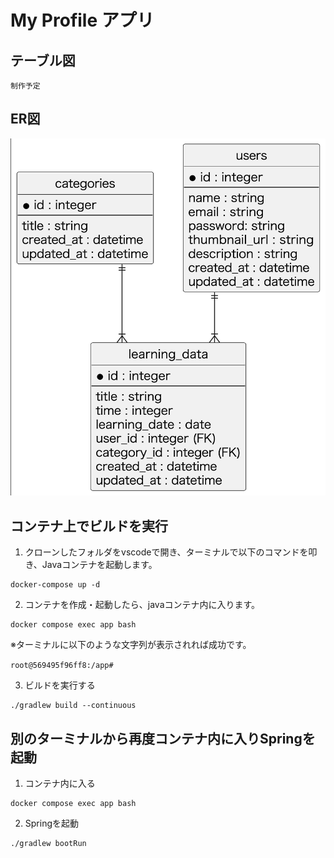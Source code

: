 # My Profile アプリ
## テーブル図
    制作予定
## ER図
![ER図](/public/myProfile_erfigure.png)


## コンテナ上でビルドを実行

1. クローンしたフォルダをvscodeで開き、ターミナルで以下のコマンドを叩き、Javaコンテナを起動します。
```
docker-compose up -d
```

2. コンテナを作成・起動したら、javaコンテナ内に入ります。
```
docker compose exec app bash
```
※ターミナルに以下のような文字列が表示されれば成功です。

`root@569495f96ff8:/app#`

3. ビルドを実行する
```
./gradlew build --continuous
```

## 別のターミナルから再度コンテナ内に入りSpringを起動

1. コンテナ内に入る
```
docker compose exec app bash
```

2. Springを起動
```
./gradlew bootRun
```